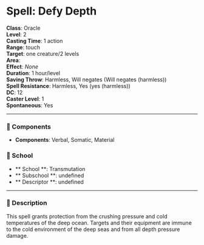 
# Spell: Defy Depth
**Class**: Oracle  
**Level**: 2  
**Casting Time**: 1 action  
**Range**: touch  
**Target**: one creature/2 levels  
**Area**:   
**Effect**: _None_  
**Duration**: 1 hour/level  
**Saving Throw**: Harmless, Will negates (Will negates (harmless))  
**Spell Resistance**: Harmless, Yes (yes (harmless))  
**DC**: 12  
**Caster Level**: 1  
**Spontaneous**: Yes

---

### 🔮 Components
- **Components**: Verbal, Somatic, Material

### 🏫 School
- ** School **: Transmutation
- ** Subschool **: undefined
- ** Descriptor **: undefined
---

### 📜 Description
This spell grants protection from the crushing pressure and cold temperatures of the deep ocean. Targets and their equipment are immune to the cold environment of the deep seas and from all depth pressure damage.
